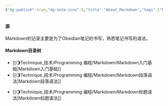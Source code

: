 ```yaml
---
{"dg-publish":true,"dg-note-icon":5,"title":"About_Markdown","tags":["Blog"],"permalink":"/🌖Technique_技术/Programming 编程/Markdown/About Markdown/","dgPassFrontmatter":true,"noteIcon":5,"created":"2024-08-25T18:54:22.932+08:00","updated":"2024-09-19T16:39:28.177+08:00"}
---
```


#### 源
Markdown的记录主要是为了Obsidian笔记的书写，熟悉笔记书写的语法。
#### Markdown目录树
- [[🌖Technique_技术/Programming 编程/Markdown/Markdown入门基础\|Markdown入门基础]]
- [[🌖Technique_技术/Programming 编程/Markdown/Markdown段落语法\|Markdown段落语法]]
* [[🌖Technique_技术/Programming 编程/Markdown/Markdown标题语法\|Markdown标题语法]]
